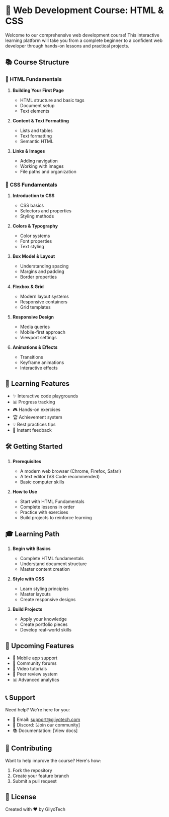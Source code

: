# 🚀 Web Development Course: HTML & CSS

Welcome to our comprehensive web development course! This interactive learning platform will take you from a complete beginner to a confident web developer through hands-on lessons and practical projects.

## 📚 Course Structure

### 📝 HTML Fundamentals
1. **Building Your First Page**
   - HTML structure and basic tags
   - Document setup
   - Text elements
   
2. **Content & Text Formatting**
   - Lists and tables
   - Text formatting
   - Semantic HTML
   
3. **Links & Images**
   - Adding navigation
   - Working with images
   - File paths and organization

### 🎨 CSS Fundamentals
1. **Introduction to CSS**
   - CSS basics
   - Selectors and properties
   - Styling methods
   
2. **Colors & Typography**
   - Color systems
   - Font properties
   - Text styling
   
3. **Box Model & Layout**
   - Understanding spacing
   - Margins and padding
   - Border properties
   
4. **Flexbox & Grid**
   - Modern layout systems
   - Responsive containers
   - Grid templates
   
5. **Responsive Design**
   - Media queries
   - Mobile-first approach
   - Viewport settings
   
6. **Animations & Effects**
   - Transitions
   - Keyframe animations
   - Interactive effects

## 🎯 Learning Features

- ✨ Interactive code playgrounds
- 📊 Progress tracking
- 🎮 Hands-on exercises
- 🏆 Achievement system
- 💡 Best practices tips
- 🔄 Instant feedback

## 🛠️ Getting Started

1. **Prerequisites**
   - A modern web browser (Chrome, Firefox, Safari)
   - A text editor (VS Code recommended)
   - Basic computer skills

2. **How to Use**
   - Start with HTML Fundamentals
   - Complete lessons in order
   - Practice with exercises
   - Build projects to reinforce learning

## 🎓 Learning Path

1. **Begin with Basics**
   - Complete HTML fundamentals
   - Understand document structure
   - Master content creation

2. **Style with CSS**
   - Learn styling principles
   - Master layouts
   - Create responsive designs

3. **Build Projects**
   - Apply your knowledge
   - Create portfolio pieces
   - Develop real-world skills

## 🌟 Upcoming Features

- 📱 Mobile app support
- 👥 Community forums
- 🎥 Video tutorials
- 🤝 Peer review system
- 📊 Advanced analytics

## 📞 Support

Need help? We're here for you:
- 📧 Email: support@giiyotech.com
- 💬 Discord: [Join our community]
- 📚 Documentation: [View docs]

## 🤝 Contributing

Want to help improve the course? Here's how:
1. Fork the repository
2. Create your feature branch
3. Submit a pull request

## 📄 License
Created with ❤️ by GiiyoTech
